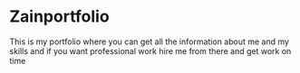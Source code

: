 # Zainportfolio
This is my portfolio where you can get all the information about  me and my skills and if you want professional work hire me from there and get work on time

